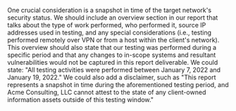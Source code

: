 One crucial consideration is a snapshot in time of the target network's security status. We should include an overview section in our report that talks about the type of work performed, who performed it, source IP addresses used in testing, and any special considerations (i.e., testing performed remotely over VPN or from a host within the client's network). This overview should also state that our testing was performed during a specific period and that any changes to in-scope systems and resultant vulnerabilities would not be captured in this report deliverable. We could state: "All testing activities were performed between January 7, 2022 and January 19, 2022." We could also add a disclaimer, such as "This report represents a snapshot in time during the aforementioned testing period, and Acme Consulting, LLC cannot attest to the state of any client-owned information assets outside of this testing window."